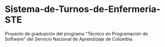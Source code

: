 # Sistema-de-Turnos-de-Enfermeria-STE
Proyecto de graduación del programa "Técnico en Programación de Software" del Servicio Nacional de Aprendizaje de Colombia.
